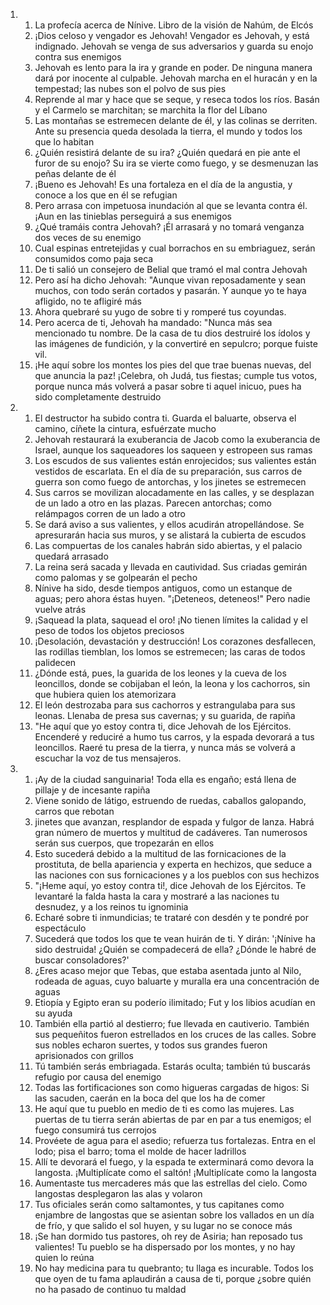 <ol>
  <li>
    <ol>
      <li>La profecía acerca de Nínive. Libro de la visión de Nahúm, de Elcós</li>
      <li>¡Dios celoso y vengador es Jehovah! Vengador es Jehovah, y está indignado. Jehovah se venga de sus adversarios y guarda su enojo contra sus enemigos</li>
      <li>Jehovah es lento para la ira y grande en poder. De ninguna manera dará por inocente al culpable. Jehovah marcha en el huracán y en la tempestad; las nubes son el polvo de sus pies</li>
      <li>Reprende al mar y hace que se seque, y reseca todos los ríos. Basán y el Carmelo se marchitan; se marchita la flor del Líbano</li>
      <li>Las montañas se estremecen delante de él, y las colinas se derriten. Ante su presencia queda desolada la tierra, el mundo y todos los que lo habitan</li>
      <li>¿Quién resistirá delante de su ira? ¿Quién quedará en pie ante el furor de su enojo? Su ira se vierte como fuego, y se desmenuzan las peñas delante de él</li>
      <li>¡Bueno es Jehovah! Es una fortaleza en el día de la angustia, y conoce a los que en él se refugian</li>
      <li>Pero arrasa con impetuosa inundación al que se levanta contra él. ¡Aun en las tinieblas perseguirá a sus enemigos</li>
      <li>¿Qué tramáis contra Jehovah? ¡Él arrasará y no tomará venganza dos veces de su enemigo</li>
      <li>Cual espinas entretejidas y cual borrachos en su embriaguez, serán consumidos como paja seca</li>
      <li>De ti salió un consejero de Belial que tramó el mal contra Jehovah</li>
      <li>Pero así ha dicho Jehovah: "Aunque vivan reposadamente y sean muchos, con todo serán cortados y pasarán. Y aunque yo te haya afligido, no te afligiré más</li>
      <li>Ahora quebraré su yugo de sobre ti y romperé tus coyundas.</li>
      <li>Pero acerca de ti, Jehovah ha mandado: "Nunca más sea mencionado tu nombre. De la casa de tu dios destruiré los ídolos y las imágenes de fundición, y la convertiré en sepulcro; porque fuiste vil.</li>
      <li>¡He aquí sobre los montes los pies del que trae buenas nuevas, del que anuncia la paz! ¡Celebra, oh Judá, tus fiestas; cumple tus votos, porque nunca más volverá a pasar sobre ti aquel inicuo, pues ha sido completamente destruido</li>
    </ol>
  </li>
  <li>
    <ol>
      <li>El destructor ha subido contra ti. Guarda el baluarte, observa el camino, cíñete la cintura, esfuérzate mucho</li>
      <li>Jehovah restaurará la exuberancia de Jacob como la exuberancia de Israel, aunque los saqueadores los saqueen y estropeen sus ramas</li>
      <li>Los escudos de sus valientes están enrojecidos; sus valientes están vestidos de escarlata. En el día de su preparación, sus carros de guerra son como fuego de antorchas, y los jinetes se estremecen</li>
      <li>Sus carros se movilizan alocadamente en las calles, y se desplazan de un lado a otro en las plazas. Parecen antorchas; como relámpagos corren de un lado a otro</li>
      <li>Se dará aviso a sus valientes, y ellos acudirán atropellándose. Se apresurarán hacia sus muros, y se alistará la cubierta de escudos</li>
      <li>Las compuertas de los canales habrán sido abiertas, y el palacio quedará arrasado</li>
      <li>La reina será sacada y llevada en cautividad. Sus criadas gemirán como palomas y se golpearán el pecho</li>
      <li>Nínive ha sido, desde tiempos antiguos, como un estanque de aguas; pero ahora éstas huyen. "¡Deteneos, deteneos!" Pero nadie vuelve atrás</li>
      <li>¡Saquead la plata, saquead el oro! ¡No tienen límites la calidad y el peso de todos los objetos preciosos</li>
      <li>¡Desolación, devastación y destrucción! Los corazones desfallecen, las rodillas tiemblan, los lomos se estremecen; las caras de todos palidecen</li>
      <li>¿Dónde está, pues, la guarida de los leones y la cueva de los leoncillos, donde se cobijaban el león, la leona y los cachorros, sin que hubiera quien los atemorizara</li>
      <li>El león destrozaba para sus cachorros y estrangulaba para sus leonas. Llenaba de presa sus cavernas; y su guarida, de rapiña</li>
      <li>"He aquí que yo estoy contra ti, dice Jehovah de los Ejércitos. Encenderé y reduciré a humo tus carros, y la espada devorará a tus leoncillos. Raeré tu presa de la tierra, y nunca más se volverá a escuchar la voz de tus mensajeros.</li>
    </ol>
  </li>
  <li>
    <ol>
      <li>¡Ay de la ciudad sanguinaria! Toda ella es engaño; está llena de pillaje y de incesante rapiña</li>
      <li>Viene sonido de látigo, estruendo de ruedas, caballos galopando, carros que rebotan</li>
      <li>jinetes que avanzan, resplandor de espada y fulgor de lanza. Habrá gran número de muertos y multitud de cadáveres. Tan numerosos serán sus cuerpos, que tropezarán en ellos</li>
      <li>Esto sucederá debido a la multitud de las fornicaciones de la prostituta, de bella apariencia y experta en hechizos, que seduce a las naciones con sus fornicaciones y a los pueblos con sus hechizos</li>
      <li>"¡Heme aquí, yo estoy contra ti!, dice Jehovah de los Ejércitos. Te levantaré la falda hasta la cara y mostraré a las naciones tu desnudez, y a los reinos tu ignominia</li>
      <li>Echaré sobre ti inmundicias; te trataré con desdén y te pondré por espectáculo</li>
      <li>Sucederá que todos los que te vean huirán de ti. Y dirán: '¡Nínive ha sido destruida! ¿Quién se compadecerá de ella? ¿Dónde le habré de buscar consoladores?'</li>
      <li>¿Eres acaso mejor que Tebas, que estaba asentada junto al Nilo, rodeada de aguas, cuyo baluarte y muralla era una concentración de aguas</li>
      <li>Etiopía y Egipto eran su poderío ilimitado; Fut y los libios acudían en su ayuda</li>
      <li>También ella partió al destierro; fue llevada en cautiverio. También sus pequeñitos fueron estrellados en los cruces de las calles. Sobre sus nobles echaron suertes, y todos sus grandes fueron aprisionados con grillos</li>
      <li>Tú también serás embriagada. Estarás oculta; también tú buscarás refugio por causa del enemigo</li>
      <li>Todas las fortificaciones son como higueras cargadas de higos: Si las sacuden, caerán en la boca del que los ha de comer</li>
      <li>He aquí que tu pueblo en medio de ti es como las mujeres. Las puertas de tu tierra serán abiertas de par en par a tus enemigos; el fuego consumirá tus cerrojos</li>
      <li>Provéete de agua para el asedio; refuerza tus fortalezas. Entra en el lodo; pisa el barro; toma el molde de hacer ladrillos</li>
      <li>Allí te devorará el fuego, y la espada te exterminará como devora la langosta. ¡Multiplícate como el saltón! ¡Multiplícate como la langosta</li>
      <li>Aumentaste tus mercaderes más que las estrellas del cielo. Como langostas desplegaron las alas y volaron</li>
      <li>Tus oficiales serán como saltamontes, y tus capitanes como enjambre de langostas que se asientan sobre los vallados en un día de frío, y que salido el sol huyen, y su lugar no se conoce más</li>
      <li>¡Se han dormido tus pastores, oh rey de Asiria; han reposado tus valientes! Tu pueblo se ha dispersado por los montes, y no hay quien lo reúna</li>
      <li>No hay medicina para tu quebranto; tu llaga es incurable. Todos los que oyen de tu fama aplaudirán a causa de ti, porque ¿sobre quién no ha pasado de continuo tu maldad</li>
    </ol>
  </li>
</ol>